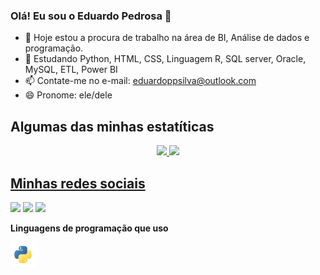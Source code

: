 ### Olá! Eu sou o Eduardo Pedrosa 👋

- 🔭 Hoje estou a procura de trabalho na área de BI, Análise de dados e programação.
- 🌱 Estudando Python, HTML, CSS, Linguagem R, SQL server, Oracle, MySQL, ETL, Power BI
- 📫 Contate-me no e-mail: eduardoppsilva@outlook.com
- 😄 Pronome: ele/dele

## Algumas das minhas estatíticas

<div align="center">
  <a href="https://github.com/eduardopedrosaa">
  <img height="180em" src="https://github-readme-stats.vercel.app/api?username=eduardopedrosaa&show_icons=true&theme=dark&include_all_commits=true&count_private=true"/>
  <img height="180em" src="https://github-readme-stats.vercel.app/api/top-langs/?username=eduardopedrosaa&layout=compact&langs_count=7&theme=dark"/>
</div>
 
  ##  Minhas redes sociais
  
  <div>
  <a href="https://instagram.com/eduardo_01511" target="_blank"><img src="https://img.shields.io/badge/-Instagram-%23E4405F?style=for-the-badge&logo=instagram&logoColor=white" target="_blank"></a>
  <a href = "mailto:edppsgit@gmail.com"><img src="https://img.shields.io/badge/-Gmail-%23333?style=for-the-badge&logo=gmail&logoColor=white" target="_blank"></a>
  <a href="https://www.linkedin.com/in/eduardo-pedrosap/" target="_blank"><img src="https://img.shields.io/badge/-LinkedIn-%230077B5?style=for-the-badge&logo=linkedin&logoColor=white" target="_blank"></a>
  </div>
  
  **Linguagens de programação que uso**

<img title="Python" alt="Python" width="40px" src="https://raw.githubusercontent.com/github/explore/master/topics/python/python.png" />
  

  
